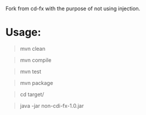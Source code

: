 Fork from cd-fx with the purpose of not using injection.

# Usage:

> mvn clean

> mvn compile

> mvn test

> mvn package

> cd target/

> java -jar non-cdi-fx-1.0.jar